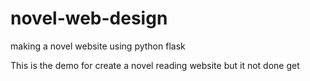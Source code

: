 # novel-web-design
making a novel website using python flask

This is the demo for create a novel reading website but it not done get
